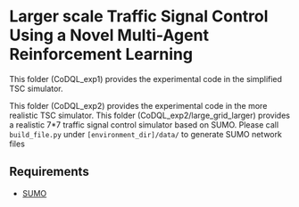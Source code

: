 # Larger scale Traffic Signal Control Using a Novel Multi-Agent Reinforcement Learning

This folder (CoDQL_exp1) provides the experimental code in the simplified TSC simulator.

This folder (CoDQL_exp2) provides the experimental code in the more realistic TSC simulator.
  This folder (CoDQL_exp2/large_grid_larger) provides a realistic 7*7 traffic signal control simulator based on SUMO.
  Please call `build_file.py` under `[environment_dir]/data/` to generate SUMO network files
  ## Requirements
  * [SUMO](http://sumo.dlr.de/wiki/Installing)
